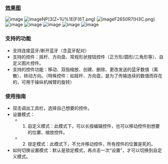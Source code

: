 ### [效果图](https://github.com/aic1999/Picture/blob/master/Android/bluetoothcar/rocker%2Bwheel.gif)
![image](https://github.com/aic1999/Picture/blob/master/Android/bluetoothcar/rocker%2Bwheel.gif)
![image](https://github.com/aic1999/Picture/blob/master/Android/bluetoothcar/LJOP1)NP]3[Z~1U%1E[F(6T.png)
![image](https://github.com/aic1999/Picture/blob/master/Android/bluetoothcar/O$5UAOB7M`3)F26S0R7[H3C.png)
![image](https://github.com/aic1999/Picture/blob/master/Android/bluetoothcar/Screenshot_2020-03-26-12-43-47.png)
![image](https://github.com/aic1999/Picture/blob/master/Android/bluetoothcar/Screenshot_2020-03-26-12-49-08.png)
![image](https://github.com/aic1999/Picture/blob/master/Android/bluetoothcar/Screenshot_2020-03-26-12-49-20.png)
![image](https://github.com/aic1999/Picture/blob/master/Android/bluetoothcar/Screenshot_2020-03-26-12-49-41.png)
![image](https://github.com/aic1999/Picture/blob/master/Android/bluetoothcar/Screenshot_2020-03-26-13-37-00.png)

### 支持的功能
- 支持连接蓝牙/断开蓝牙（含蓝牙配对）
- 支持的控件：摇杆、方向盘、常规形状按钮控件（正方形/圆形/三角形等）、自定义图片控件。
- 支持的控件功能：移动、双指缩放、创建、删除、更改发送的蓝牙数值（离散）、转动方向。（特殊控件：如摇杆、方向盘，是为了传输连续的数值而存在的，可用于操纵机械臂的旋转）

### 使用指南
- 双击调出工具栏，选择自己想要的控件。
- 设置模式：
	- 1. 自定义模式：此模式下，可以长按编辑控件，也可以移动控件到想要的位置、缩放控件。
	- 2. 锁定模式：此模式下，不允许移动控件，所有控件的位置是死的。
- 如何切换设置模式：默认是锁定模式，再点击一次“设置”，才可以切换到自定义模式。
